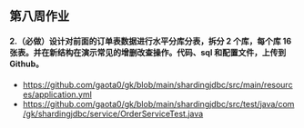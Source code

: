 ## 第八周作业
#### 2.（必做）设计对前面的订单表数据进行水平分库分表，拆分 2 个库，每个库 16 张表。并在新结构在演示常见的增删改查操作。代码、sql 和配置文件，上传到 Github。
- https://github.com/gaota0/gk/blob/main/shardingjdbc/src/main/resources/application.yml
- https://github.com/gaota0/gk/blob/main/shardingjdbc/src/test/java/com/gk/shardingjdbc/service/OrderServiceTest.java
